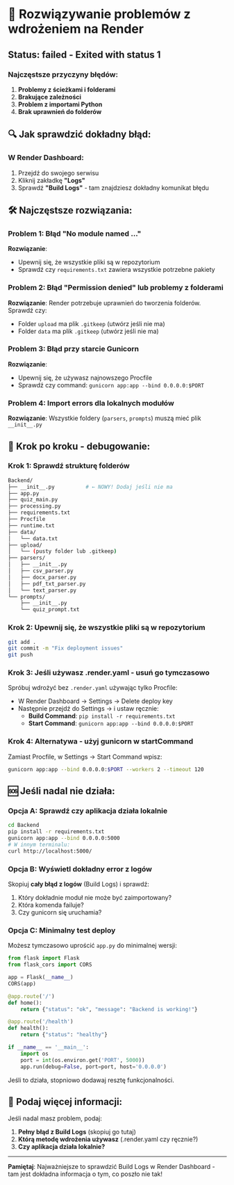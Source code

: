 # 🔧 Rozwiązywanie problemów z wdrożeniem na Render

## Status: failed - Exited with status 1

### Najczęstsze przyczyny błędów:

1. **Problemy z ścieżkami i folderami**
2. **Brakujące zależności**
3. **Problem z importami Python**
4. **Brak uprawnień do folderów**

## 🔍 Jak sprawdzić dokładny błąd:

### W Render Dashboard:
1. Przejdź do swojego serwisu
2. Kliknij zakładkę **"Logs"**
3. Sprawdź **"Build Logs"** - tam znajdziesz dokładny komunikat błędu

## 🛠️ Najczęstsze rozwiązania:

### Problem 1: Błąd "No module named ..."

**Rozwiązanie**: 
- Upewnij się, że wszystkie pliki są w repozytorium
- Sprawdź czy `requirements.txt` zawiera wszystkie potrzebne pakiety

### Problem 2: Błąd "Permission denied" lub problemy z folderami

**Rozwiązanie**:
Render potrzebuje uprawnień do tworzenia folderów. Sprawdź czy:
- Folder `upload` ma plik `.gitkeep` (utwórz jeśli nie ma)
- Folder `data` ma plik `.gitkeep` (utwórz jeśli nie ma)

### Problem 3: Błąd przy starcie Gunicorn

**Rozwiązanie**:
- Upewnij się, że używasz najnowszego Procfile
- Sprawdź czy command: `gunicorn app:app --bind 0.0.0.0:$PORT`

### Problem 4: Import errors dla lokalnych modułów

**Rozwiązanie**:
Wszystkie foldery (`parsers`, `prompts`) muszą mieć plik `__init__.py`

## 📝 Krok po kroku - debugowanie:

### Krok 1: Sprawdź strukturę folderów
```bash
Backend/
├── __init__.py          # ← NOWY! Dodaj jeśli nie ma
├── app.py
├── quiz_main.py
├── processing.py
├── requirements.txt
├── Procfile
├── runtime.txt
├── data/
│   └── data.txt
├── upload/
│   └── (pusty folder lub .gitkeep)
├── parsers/
│   ├── __init__.py
│   ├── csv_parser.py
│   ├── docx_parser.py
│   ├── pdf_txt_parser.py
│   └── text_parser.py
└── prompts/
    ├── __init__.py
    └── quiz_prompt.txt
```

### Krok 2: Upewnij się, że wszystkie pliki są w repozytorium
```bash
git add .
git commit -m "Fix deployment issues"
git push
```

### Krok 3: Jeśli używasz .render.yaml - usuń go tymczasowo

Spróbuj wdrożyć bez `.render.yaml` używając tylko Procfile:
- W Render Dashboard → Settings → Delete deploy key
- Następnie przejdź do Settings → i ustaw ręcznie:
  - **Build Command**: `pip install -r requirements.txt`
  - **Start Command**: `gunicorn app:app --bind 0.0.0.0:$PORT`

### Krok 4: Alternatywa - użyj gunicorn w startCommand

Zamiast Procfile, w Settings → Start Command wpisz:
```bash
gunicorn app:app --bind 0.0.0.0:$PORT --workers 2 --timeout 120
```

## 🆘 Jeśli nadal nie działa:

### Opcja A: Sprawdź czy aplikacja działa lokalnie
```bash
cd Backend
pip install -r requirements.txt
gunicorn app:app --bind 0.0.0.0:5000
# W innym terminalu:
curl http://localhost:5000/
```

### Opcja B: Wyświetl dokładny error z logów

Skopiuj **cały błąd z logów** (Build Logs) i sprawdź:
1. Który dokładnie moduł nie może być zaimportowany?
2. Która komenda failuje?
3. Czy gunicorn się uruchamia?

### Opcja C: Minimalny test deploy

Możesz tymczasowo uprościć `app.py` do minimalnej wersji:

```python
from flask import Flask
from flask_cors import CORS

app = Flask(__name__)
CORS(app)

@app.route('/')
def home():
    return {"status": "ok", "message": "Backend is working!"}

@app.route('/health')
def health():
    return {"status": "healthy"}

if __name__ == '__main__':
    import os
    port = int(os.environ.get('PORT', 5000))
    app.run(debug=False, port=port, host='0.0.0.0')
```

Jeśli to działa, stopniowo dodawaj resztę funkcjonalności.

## 📧 Podaj więcej informacji:

Jeśli nadal masz problem, podaj:
1. **Pełny błąd z Build Logs** (skopiuj go tutaj)
2. **Którą metodę wdrożenia używasz** (.render.yaml czy ręcznie?)
3. **Czy aplikacja działa lokalnie?**

---
**Pamiętaj**: Najważniejsze to sprawdzić Build Logs w Render Dashboard - tam jest dokładna informacja o tym, co poszło nie tak!




